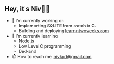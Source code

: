 ## Hey, it's Niv👋🏼

<!--
**nivkapadia/nivkapadia** is a ✨ _special_ ✨ repository because its `README.md` (this file) appears on your GitHub profile.

Here are some ideas to get you started:

- 🔭 I’m currently working on ...
- 🌱 I’m currently learning ...
- 👯 I’m looking to collaborate on ...
- 🤔 I’m looking for help with ...
- 💬 Ask me about ...
- 📫 How to reach me: ...
- 😄 Pronouns: ...
- ⚡ Fun fact: ...
-->


- 🔭 I’m currently working on 
    - Implementing SQLITE from sratch in C.
    - Building and deploying <a href="https://learnintwoweeks.com" target="_blank">learnintwoweeks.com</a>
- 🌱 I’m currently learning
    - Node.js
    - Low Level C programming
    - Backend
- 📫 How to reach me: nivkpd@gmail.com

